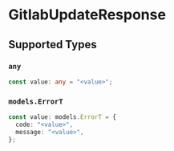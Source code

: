 # GitlabUpdateResponse


## Supported Types

### `any`

```typescript
const value: any = "<value>";
```

### `models.ErrorT`

```typescript
const value: models.ErrorT = {
  code: "<value>",
  message: "<value>",
};
```

